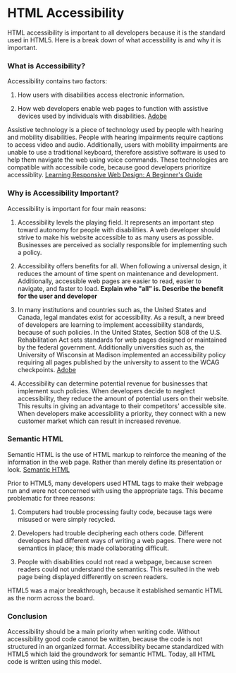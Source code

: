 HTML Accessibility
===

HTML accessibility is important to all developers because it is the standard used in HTML5. Here is a break down of what accessbility is and why it is important. 

### What is Accessibility?

Accessibility contains two factors:

1) How users with disabilities access electronic information. 

2) How web developers enable web pages to function with assistive devices used by individuals with disabilities.
[Adobe](http://www.adobe.com/accessibility/gettingstarted.html)

Assistive technology is a piece of technology used by people with hearing and mobility disabilities. People with hearing impairments require captions to access video and audio. Additionally, users with mobility impairments are unable to use a traditional keyboard, therefore assistive software is used to help them navigate the web using voice commands. These technologies are compatible with accessibile code, because good developers prioritize accessiblity. [Learning Responsive Web Design: A Beginner's Guide](http://www.clarissapeterson.com/2012/11/html5-accessibility/)

### Why is Accessibility Important?

Accessibility is important for four main reasons: 

1) Accessibility levels the playing field. It represents an important step toward autonomy for people with disabilities. A web developer should strive to make his website accessible to as many users as possible. Businesses are perceived as socially responsible for implementing such a policy. 

2) Accessibility offers benefits for all. When following a universal design, it reduces the amount of time spent on maintenance and development. Additionally, accessible web pages are easier to read, easier to navigate, and faster to load. **Explain who "all" is. Describe the benefit for the user and developer**

3) In many institutions and countries such as, the United States and Canada, legal mandates exist for accessibility. As a result, a new breed of developers are learning to implement accessibility standards, because of such policies. In the United States, Section 508 of the U.S. Rehabilitation Act sets standards for web pages designed or maintained by the federal government. Additionally universities such as, the University of Wisconsin at Madison implemented an accessibility policy requiring all pages published by the university to assent to the WCAG checkpoints. [Adobe](http://www.adobe.com/accessibility/gettingstarted.html)

4) Accessibility can determine potential revenue for businesses that implement such policies. When developers decide to neglect accessibility, they reduce the amount of potential users on their website.  This results in giving an advantage to their competitors' accessible site. When developers make accessibility a priority, they connect with a new customer market which can result in increased revenue. 

### Semantic HTML

Semantic HTML is the use of HTML markup to reinforce the meaning of the information in the web page. Rather than merely define its presentation or look. [Semantic HTML](http://en.wikipedia.org/wiki/Semantic_HTML)

Prior to HTML5, many developers used HTML tags to make their webpage run and were not concerned with using the appropriate tags. This became problematic for three reasons:
 
1) Computers had trouble processing faulty code, because tags were misused or were simply recycled.

2)  Developers had trouble deciphering each others code. Different developers had different ways of writing a web pages. There were not semantics in place; this made collaborating difficult.

3) People with disabilities could not read a webpage, because screen readers could not understand the semantics. This resulted in the web page being displayed differently on screen readers.

HTML5 was a major breakthrough, because it established semantic HTML as the norm across the board. 

### Conclusion

Accessibility should be a main priority when writing code. Without accessibility good code cannot be written, because the code is not structured in an organized format. Accessibility became standardized with HTML5 which laid the groundwork for semantic HTML. Today, all HTML code is written using this model.